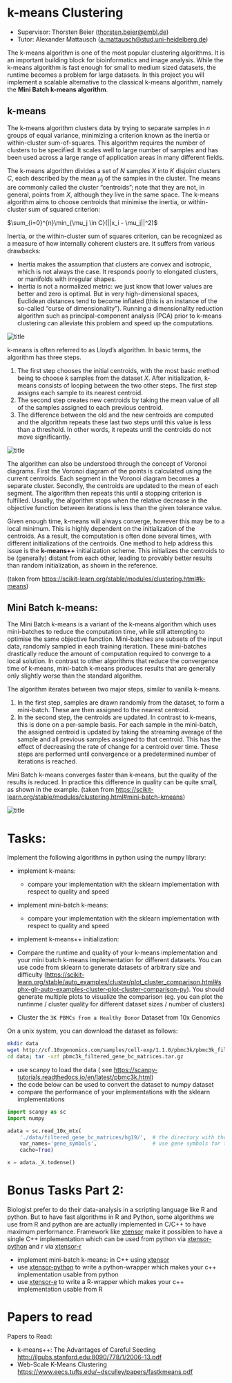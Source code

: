 
# k-means Clustering

* Supervisor: Thorsten Beier ([thorsten.beier@embl.de](mailto:thorsten.beier@embl.de))
* Tutor: Alexander Mattausch ([a.mattausch@stud.uni-heidelberg.de](a.mattausch@stud.uni-heidelberg.de))


The k-means algorithm is one of the most popular clustering algorithms.
It is an important building block for bioinformatics and image analysis.
While the  k-means algorithm is fast enough for small to medium sized datasets, the runtime becomes a problem for large datasets.
In this project you will implement a scalable alternative to the classical k-means algorithm, namely the **Mini Batch k-means algorithm**.

## k-means
The k-means algorithm clusters data by trying to separate samples in *n* groups of equal variance, minimizing a criterion known as the inertia or within-cluster sum-of-squares. This algorithm requires the number of clusters to be specified. It scales well to large number of samples and has been used across a large range of application areas in many different fields.

The k-means algorithm divides a set of *N*
samples *X* into *K* disjoint clusters *C*, each described by the mean $\mu_j$ of the samples in the cluster. The means are commonly called the cluster “centroids”; note that they are not, in general, points from *X*, although they live in the same space. The k-means algorithm aims to choose centroids that minimise the inertia, or within-cluster sum of squared criterion:


$\sum_{i=0}^{n}\min_{\mu_j \in C}(||x_i - \mu_j||^2)$


Inertia, or the within-cluster sum of squares criterion, can be recognized as a measure of how internally coherent clusters are. It suffers from various drawbacks:

 - Inertia makes the assumption that clusters are convex and isotropic, which is not always the case. It responds poorly to elongated clusters, or manifolds with irregular shapes.
 - Inertia is not a normalized metric: we just know that lower values are better and zero is optimal. But in very high-dimensional spaces, Euclidean distances tend to become inflated (this is an instance of the so-called “curse of dimensionality”). Running a dimensionality reduction algorithm such as principal-component analysis (PCA) prior to k-means clustering can alleviate this problem and speed up the computations.
 
![title](img/kmeans.png)

k-means is often referred to as Lloyd’s algorithm. In basic terms, the algorithm has three steps. 

1. The first step chooses the initial centroids, with the most basic method being to choose $k$ samples from the dataset $X$. After initialization, k-means consists of looping between the two other steps. The first step assigns each sample to its nearest centroid. 
2. The second step creates new centroids by taking the mean value of all of the samples assigned to each previous centroid. 
3. The difference between the old and the new centroids are computed and the algorithm repeats these last two steps until this value is less than a threshold. In other words, it repeats until the centroids do not move significantly.

![title](img/kmeans_demo.png)

The algorithm can also be understood through the concept of Voronoi diagrams. First the Voronoi diagram of the points is calculated using the current centroids. Each segment in the Voronoi diagram becomes a separate cluster. Secondly, the centroids are updated to the mean of each segment. The algorithm then repeats this until a stopping criterion is fulfilled. Usually, the algorithm stops when the relative decrease in the objective function between iterations is less than the given tolerance value. 

Given enough time, k-means will always converge, however this may be to a local minimum. This is highly dependent on the initialization of the centroids. As a result, the computation is often done several times, with different initializations of the centroids. One method to help address this issue is the **k-means++** initialization scheme. This initializes the centroids to be (generally) distant from each other, leading to provably better results than random initialization, as shown in the reference.

(taken from https://scikit-learn.org/stable/modules/clustering.html#k-means)

## Mini Batch k-means:
The Mini Batch k-means is a variant of the k-means algorithm which uses mini-batches to reduce the computation time, while still attempting to optimise the same objective function. Mini-batches are subsets of the input data, randomly sampled in each training iteration. These mini-batches drastically reduce the amount of computation required to converge to a local solution. In contrast to other algorithms that reduce the convergence time of k-means, mini-batch k-means produces results that are generally only slightly worse than the standard algorithm.

The algorithm iterates between two major steps, similar to vanilla k-means. 

1. In the first step, samples are drawn randomly from the dataset, to form a mini-batch. These are then assigned to the nearest centroid. 
2. In the second step, the centroids are updated. In contrast to k-means, this is done on a per-sample basis. For each sample in the mini-batch, the assigned centroid is updated by taking the streaming average of the sample and all previous samples assigned to that centroid. This has the effect of decreasing the rate of change for a centroid over time. These steps are performed until convergence or a predetermined number of iterations is reached.

Mini Batch k-means converges faster than k-means, but the quality of the results is reduced. In practice this difference in quality can be quite small, as shown in the example.
(taken from https://scikit-learn.org/stable/modules/clustering.html#mini-batch-kmeans)

![title](img/comparison.png)



# Tasks:

Implement the following algorithms in python using the numpy library:
 - implement k-means:
    - compare your implementation with the sklearn implementation with respect to quality and speed
 - implement mini-batch k-means:
      - compare your implementation with the sklearn implementation with respect to quality and speed
 - implement k-means++ initialization:
 - Compare the runtime and quality of your k-means implementation  and your mini batch k-means implementation for different datasets. You can use code from sklearn to generate datasets of arbitrary size and difficulty (https://scikit-learn.org/stable/auto_examples/cluster/plot_cluster_comparison.html#sphx-glr-auto-examples-cluster-plot-cluster-comparison-py).
 You should generate multiple plots to visualize the comparison (eg. you can plot the runtinme / cluster quality for different dataset sizes / number of clusters)

- Cluster the `3K PBMCs from a Healthy Donor` Dataset  from 10x Genomics

On a unix system, you can download the dataset as follows:

```bash
mkdir data
wget http://cf.10xgenomics.com/samples/cell-exp/1.1.0/pbmc3k/pbmc3k_filtered_gene_bc_matrices.tar.gz -O data/pbmc3k_filtered_gene_bc_matrices.tar.gz
cd data; tar -xzf pbmc3k_filtered_gene_bc_matrices.tar.gz
```

- use scanpy to load the data ( see https://scanpy-tutorials.readthedocs.io/en/latest/pbmc3k.html)
- the code below can be used to convert the dataset to numpy dataset
- compare the performance of your implementations with the sklearn implementations 


```python
import scanpy as sc
import numpy

adata = sc.read_10x_mtx(
    './data/filtered_gene_bc_matrices/hg19/',  # the directory with the `.mtx` file
    var_names='gene_symbols',                  # use gene symbols for the variable names (variables-axis index)
    cache=True)   

x = adata._X.todense()
```

# Bonus Tasks Part 2:

Biologist prefer to do their data-analysis in a scripting language like R and python.
But to have fast algorithms in R and Python, some algorithms we use from R and python are are actually implemented in C/C++ to have maximum performance.
Framework like [xtensor](https://github.com/QuantStack/xtensor) make it possiblen to have a single C++ implementation which can be used from python via [xtensor-python](https://github.com/QuantStack/xtensor-python) and r via [xtensor-r](https://github.com/QuantStack/xtensor-r)

- implement mini-batch k-means: in C++ using  [xtensor](https://github.com/QuantStack/xtensor) 
- use [xtensor-python](https://github.com/QuantStack/xtensor-python) to write a python-wrapper which makes your c++ implementation usable from python
- use [xtensor-e](https://github.com/QuantStack/xtensor-e) to write a R-wrapper which makes your c++ implementation usable from R



# Papers to read

Papers to Read:
  - k-means++:  The Advantages of Careful Seeding http://ilpubs.stanford.edu:8090/778/1/2006-13.pdf
  - Web-Scale K-Means Clustering https://www.eecs.tufts.edu/~dsculley/papers/fastkmeans.pdf
    
